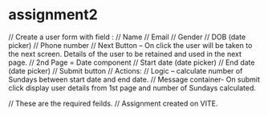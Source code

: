 # assignment2

// Create a user form with field :
// Name
// Email
// Gender
// DOB (date picker)
// Phone number
// Next Button – On click the user will be taken to the next screen. Details of the user to be retained and used in the next page.
// 2nd Page = Date component
// Start date (date picker)
// End date (date picker)
// Submit button
// Actions:
// Logic – calculate number of Sundays between start date and end date.
// Message container- On submit click display user details from 1st page and number of Sundays calculated.

// These are the required feilds.
// Assignment created on VITE.
